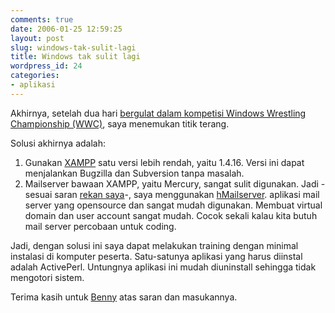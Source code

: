 ```yaml
---
comments: true
date: 2006-01-25 12:59:25
layout: post
slug: windows-tak-sulit-lagi
title: Windows tak sulit lagi
wordpress_id: 24
categories:
- aplikasi
---
```


Akhirnya, setelah dua hari [bergulat dalam kompetisi Windows Wrestling Championship (WWC)](http://endy.artivisi.com/blog/aplikasi/windows-semakin-sulit/), saya menemukan titik terang. 

Solusi akhirnya adalah: 
1. Gunakan [XAMPP](http://www.apachefriends.org/en/xampp-windows.html) satu versi lebih rendah, yaitu 1.4.16. Versi ini dapat menjalankan Bugzilla dan Subversion tanpa masalah.
2. Mailserver bawaan XAMPP, yaitu Mercury, sangat sulit digunakan. Jadi -sesuai saran [rekan saya](http://benny.telematicsindonesia.com)-, saya menggunakan [hMailserver](http://www.hmailserver.com). aplikasi mail server yang opensource dan sangat mudah digunakan. Membuat virtual domain dan user account sangat mudah. Cocok sekali kalau kita butuh mail server percobaan untuk coding. 

Jadi, dengan solusi ini saya dapat melakukan training dengan minimal instalasi di komputer peserta. Satu-satunya aplikasi yang harus diinstal adalah ActivePerl. Untungnya aplikasi ini mudah diuninstall sehingga tidak mengotori sistem. 

Terima kasih untuk [Benny](http://benny.telematicsindonesia.com) atas saran dan masukannya. 
